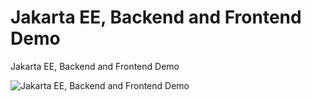 # Jakarta EE, Backend and Frontend Demo
Jakarta EE, Backend and Frontend Demo

![Jakarta EE, Backend and Frontend Demo](https://developers.redhat.com/blog/wp-content/uploads/2019/09/jakarta_ee_logo_schooner.jpg)
